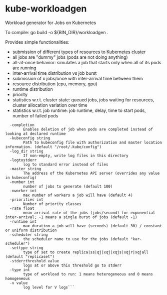 # kube-workloadgen
Workload generator for Jobs on Kubernetes

To compile: go build -o ${BIN_DIR}/workloadgen .

Provides simple functionalities:
- submission of different types of resources to Kubernetes cluster
- all jobs are "dummy" jobs (pods are not doing anything)
- all-at-once behavior: simulates a job that starts only when all of its pods are running
- inter-arrival time distribution vs job burst
- submission of x jobs/once with inter-arrival time between them
- resource distribution (cpu, memory, gpu)
- runtime distribution
- priority
- statistics w.r.t. cluster state: queued jobs, jobs waiting for resources, cluster allocation variation over time
- statistics w.r.t. job runtime: job runtime, delay, time to start pods, number of failed pods

```Usage of workloadgen:
  -completion
    	Enables deletion of job when pods are completed instead of looking at declared runtime
  -kubeconfig string
    	Path to kubeconfig file with authorization and master location information. (default "/root/.kube/config")
  -log_dir string
    	If non-empty, write log files in this directory
  -logtostderr
    	log to standard error instead of files
  -master string
    	The address of the Kubernetes API server (overrides any value in kubeconfig)
  -number int
    	number of jobs to generate (default 100)
  -nworker int
    	max number of workers a job will have (default 4)
  -priorities int
    	Number of priority classes
  -rate float
    	mean arrival rate of the jobs (jobs/second) for exponential inter-arrival; -1 means a single burst of jobs (default -1)
  -runtime int
    	max duration a job will have (seconds) (default 30) / constant or uniform distribution
  -scheduler string
    	the scheduler name to use for the jobs (default "kar-scheduler")
  -settype string
    	type of set to create replica|ss|qj|xqj|xqjs|xqjr|xqjall (default "replicaset")
  -stderrthreshold value
    	logs at or above this threshold go to stderr
  -type int
    	type of workload to run: 1 means heterogeneous and 0 means homogeneous
  -v value
    	log level for V logs```
